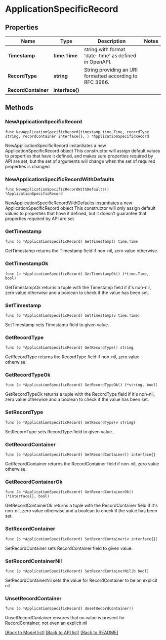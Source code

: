 # ApplicationSpecificRecord

## Properties

Name | Type | Description | Notes
------------ | ------------- | ------------- | -------------
**Timestamp** | **time.Time** | string with format &#39;date-time&#39; as defined in OpenAPI. | 
**RecordType** | **string** | String providing an URI formatted according to RFC 3986. | 
**RecordContainer** | **interface{}** |  | 

## Methods

### NewApplicationSpecificRecord

`func NewApplicationSpecificRecord(timestamp time.Time, recordType string, recordContainer interface{}, ) *ApplicationSpecificRecord`

NewApplicationSpecificRecord instantiates a new ApplicationSpecificRecord object
This constructor will assign default values to properties that have it defined,
and makes sure properties required by API are set, but the set of arguments
will change when the set of required properties is changed

### NewApplicationSpecificRecordWithDefaults

`func NewApplicationSpecificRecordWithDefaults() *ApplicationSpecificRecord`

NewApplicationSpecificRecordWithDefaults instantiates a new ApplicationSpecificRecord object
This constructor will only assign default values to properties that have it defined,
but it doesn't guarantee that properties required by API are set

### GetTimestamp

`func (o *ApplicationSpecificRecord) GetTimestamp() time.Time`

GetTimestamp returns the Timestamp field if non-nil, zero value otherwise.

### GetTimestampOk

`func (o *ApplicationSpecificRecord) GetTimestampOk() (*time.Time, bool)`

GetTimestampOk returns a tuple with the Timestamp field if it's non-nil, zero value otherwise
and a boolean to check if the value has been set.

### SetTimestamp

`func (o *ApplicationSpecificRecord) SetTimestamp(v time.Time)`

SetTimestamp sets Timestamp field to given value.


### GetRecordType

`func (o *ApplicationSpecificRecord) GetRecordType() string`

GetRecordType returns the RecordType field if non-nil, zero value otherwise.

### GetRecordTypeOk

`func (o *ApplicationSpecificRecord) GetRecordTypeOk() (*string, bool)`

GetRecordTypeOk returns a tuple with the RecordType field if it's non-nil, zero value otherwise
and a boolean to check if the value has been set.

### SetRecordType

`func (o *ApplicationSpecificRecord) SetRecordType(v string)`

SetRecordType sets RecordType field to given value.


### GetRecordContainer

`func (o *ApplicationSpecificRecord) GetRecordContainer() interface{}`

GetRecordContainer returns the RecordContainer field if non-nil, zero value otherwise.

### GetRecordContainerOk

`func (o *ApplicationSpecificRecord) GetRecordContainerOk() (*interface{}, bool)`

GetRecordContainerOk returns a tuple with the RecordContainer field if it's non-nil, zero value otherwise
and a boolean to check if the value has been set.

### SetRecordContainer

`func (o *ApplicationSpecificRecord) SetRecordContainer(v interface{})`

SetRecordContainer sets RecordContainer field to given value.


### SetRecordContainerNil

`func (o *ApplicationSpecificRecord) SetRecordContainerNil(b bool)`

 SetRecordContainerNil sets the value for RecordContainer to be an explicit nil

### UnsetRecordContainer
`func (o *ApplicationSpecificRecord) UnsetRecordContainer()`

UnsetRecordContainer ensures that no value is present for RecordContainer, not even an explicit nil

[[Back to Model list]](../README.md#documentation-for-models) [[Back to API list]](../README.md#documentation-for-api-endpoints) [[Back to README]](../README.md)


